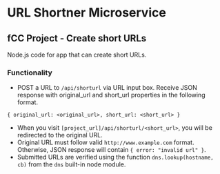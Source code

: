 # URL Shortner Microservice
## fCC Project - Create short URLs

Node.js code for app that can create short URLs.

### Functionality
- POST a URL to `/api/shorturl` via URL input box. Receive JSON response with original_url and short_url properties in the following format.
```
{ original_url: <original_url>, short_url: <short_url> }
```
- When you visit `[project_url]/api/shorturl/<short_url>`, you will be redirected to the original URL.
- Original URL must follow valid `http://www.example.com` format. Otherwise, JSON response will contain `{ error: "invalid url" }`.
- Submitted URLs are verified using the function `dns.lookup(hostname, cb)` from the `dns` built-in node module.